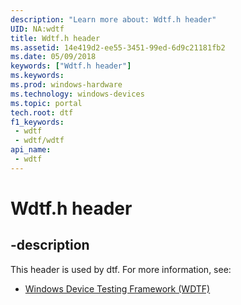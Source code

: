 ```yaml
---
description: "Learn more about: Wdtf.h header"
UID: NA:wdtf
title: Wdtf.h header
ms.assetid: 14e419d2-ee55-3451-99ed-6d9c21181fb2
ms.date: 05/09/2018
keywords: ["Wdtf.h header"]
ms.keywords: 
ms.prod: windows-hardware
ms.technology: windows-devices
ms.topic: portal
tech.root: dtf
f1_keywords:
 - wdtf
 - wdtf/wdtf
api_name:
 - wdtf
---
```


# Wdtf.h header


## -description

This header is used by dtf. For more information, see:

- [Windows Device Testing Framework (WDTF)](../_dtf/index.md)

